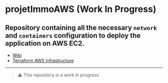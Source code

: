 # projetImmoAWS (Work In Progress)

## Repository containing all the necessary `network` and `containers` configuration to **deploy the application on AWS EC2**.

- [Wiki](https://github.com/ManasseTegGbegnohou/projetImmo-AWS-services/wiki)
- [Terraform AWS Infrastructure](https://github.com/ManasseTegGbegnohou/projetImmo-AWS-IaC.git)
---
> ⚠️ This repository is a work in progress.
